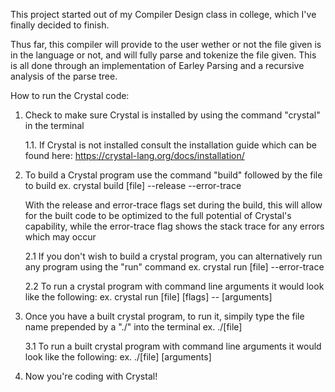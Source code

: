 This project started out of my Compiler Design class in college, which I've finally decided to finish.

Thus far, this compiler will provide to the user wether or not the file given is in the language or not, and will fully parse and tokenize the file given. This is all done through an implementation of Earley Parsing and a recursive analysis of the parse tree.

How to run the Crystal code: 

1. Check to make sure Crystal is installed by using the command "crystal" in the terminal

	1.1. If Crystal is not installed consult the installation guide which can be found here: https://crystal-lang.org/docs/installation/

2. To build a Crystal program use the command "build" followed by the file to build
	ex. crystal build [file] --release --error-trace
	
	With the release and error-trace flags set during the build, this will allow for the built code
to be optimized to the full potential of Crystal's capability, while the error-trace flag shows the
stack trace for any errors which may occur

	2.1 If you don't wish to build a crystal program, you can alternatively run any program using the "run" command
		ex. crystal run [file] --error-trace

	2.2 To run a crystal program with command line arguments it would look like the following:
		ex. crystal run [file] [flags] -- [arguments]
		
3. Once you have a built crystal program, to run it, simpily type the file name prepended by a "./" into the terminal
	ex. ./[file]

	3.1 To run a built crystal program with command line arguments it would look like the following:
		ex. ./[file] [arguments]
		
4. Now you're coding with Crystal!
